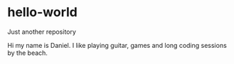 # hello-world
Just another repository

Hi my name is Daniel. I like playing guitar, games and long coding sessions by the beach.
